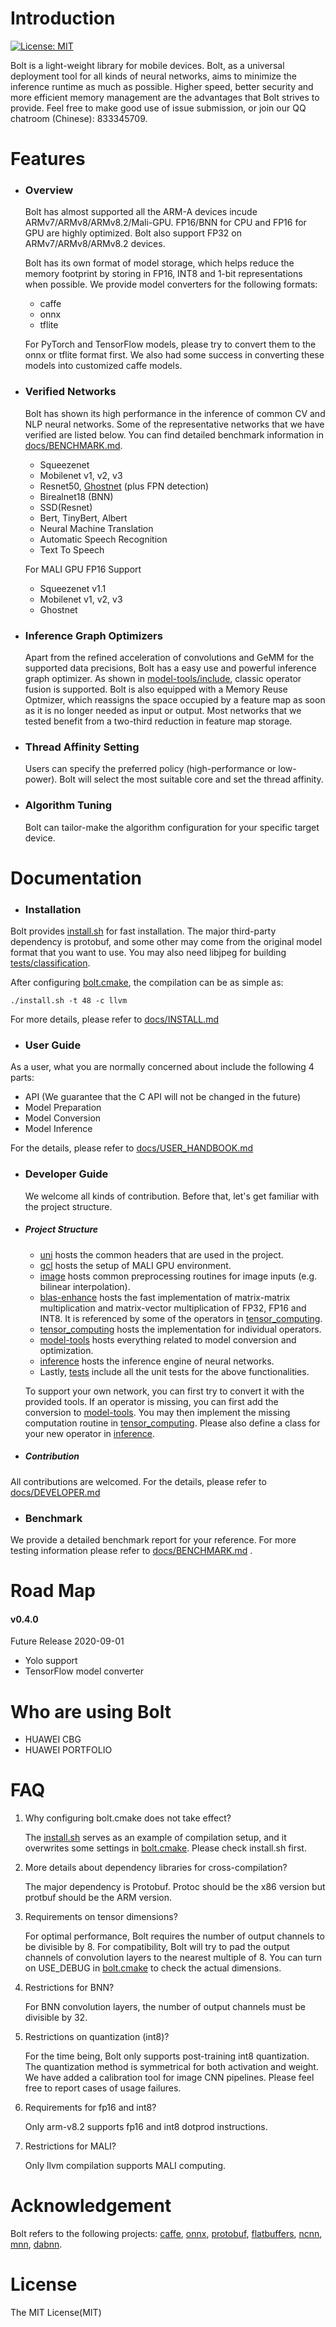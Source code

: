 # Introduction

[![License: MIT](https://img.shields.io/badge/License-MIT-yellow.svg)](https://opensource.org/licenses/MIT)

Bolt is a light-weight library for mobile devices. Bolt, as a universal deployment tool for all kinds of neural networks, aims to minimize the inference runtime as much as possible. Higher speed, better security and more efficient memory management are the advantages that Bolt strives to provide. Feel free to make good use of issue submission, or join our QQ chatroom (Chinese): 833345709.

# Features

- ### Overview

  Bolt has almost supported all the ARM-A devices incude ARMv7/ARMv8/ARMv8.2/Mali-GPU. FP16/BNN for CPU and FP16 for GPU are highly optimized. Bolt also support FP32 on ARMv7/ARMv8/ARMv8.2 devices. 
  
  Bolt has its own format of model storage, which helps reduce the memory footprint by storing in FP16, INT8 and 1-bit representations when possible. We provide model converters for the following formats:
  
  - caffe
  - onnx
  - tflite
  
  For PyTorch and TensorFlow models, please try to convert them to the onnx or tflite format first. We also had some success in converting these models into customized caffe models.
  
- ### Verified Networks

  Bolt has shown its high performance in the inference of common CV and NLP neural networks. Some of the representative networks that we have verified are listed below. You can find detailed benchmark information in [docs/BENCHMARK.md](docs/BENCHMARK.md).
  
  - Squeezenet
  - Mobilenet v1, v2, v3
  - Resnet50, [Ghostnet](https://github.com/huawei-noah/ghostnet) (plus FPN detection)
  - Birealnet18 (BNN)
  - SSD(Resnet)
  - Bert, TinyBert, Albert
  - Neural Machine Translation
  - Automatic Speech Recognition
  - Text To Speech

  For MALI GPU FP16 Support 
  - Squeezenet v1.1
  - Mobilenet v1, v2, v3
  - Ghostnet


- ### Inference Graph Optimizers

  Apart from the refined acceleration of convolutions and GeMM for the supported data precisions, Bolt has a easy use and powerful inference graph optimizer. As shown in [model-tools/include](model-tools/include), classic operator fusion is supported. Bolt is also equipped with a Memory Reuse Optmizer, which reassigns the space occupied by a feature map as soon as it is no longer needed as input or output. Most networks that we tested benefit from a two-third reduction in feature map storage.

- ### Thread Affinity Setting

  Users can specify the preferred policy (high-performance or low-power). Bolt will select the most suitable core and set the thread affinity.

- ### Algorithm Tuning

  Bolt can tailor-make the algorithm configuration for your specific target device.

# Documentation

- ### Installation

Bolt provides [install.sh](install.sh) for fast installation. The major third-party dependency is protobuf, and some other may come from the original model format that you want to use. You may also need libjpeg for building [tests/classification](tests).

After configuring [bolt.cmake](bolt.cmake), the compilation can be as simple as:

```shell
./install.sh -t 48 -c llvm
```

For more details, please refer to [docs/INSTALL.md](docs/INSTALL.md)

- ### User Guide

As a user, what you are normally concerned about include the following 4 parts:

- API (We guarantee that the C API will not be changed in the future)
- Model Preparation
- Model Conversion
- Model Inference

For the details, please refer to [docs/USER_HANDBOOK.md](docs/USER_HANDBOOK.md)

- ### Developer Guide

  We welcome all kinds of contribution. Before that, let's get familiar with the project structure.

- ##### Project Structure

  - [uni](uni) hosts the common headers that are used in the project.
  - [gcl](gcl) hosts the setup of MALI GPU environment.
  - [image](image) hosts common preprocessing routines for image inputs (e.g. bilinear interpolation).
  - [blas-enhance](blas-enhance) hosts the fast implementation of matrix-matrix multiplication and matrix-vector multiplication of FP32, FP16 and INT8. It is referenced by some of the operators in [tensor_computing](tensor_computing).
  - [tensor_computing](tensor_computing) hosts the implementation for individual operators.
  - [model-tools](model-tools) hosts everything related to model conversion and optimization.
  - [inference](inference) hosts the inference engine of neural networks.
  - Lastly, [tests](tests) include all the unit tests for the above functionalities.

  To support your own network, you can first try to convert it with the provided tools. If an operator is missing, you can first add the conversion to [model-tools](model-tools). You may then implement the missing computation routine in [tensor_computing](tensor_computing). Please also define a class for your new operator in [inference](inference).

- ##### Contribution

All contributions are welcomed. For the details, please refer to [docs/DEVELOPER.md](docs/DEVELOPER.md) 

- ### Benchmark

We provide a detailed benchmark report for your reference. For more testing information please refer to [docs/BENCHMARK.md](docs/BENCHMARK.md) .

# Road Map

#### v0.4.0

Future Release 2020-09-01

- Yolo support
- TensorFlow model converter

# Who are using Bolt

- HUAWEI CBG
- HUAWEI PORTFOLIO

# FAQ

1. Why configuring bolt.cmake does not take effect?

   The [install.sh](install.sh) serves as an example of compilation setup, and it overwrites some settings in [bolt.cmake](bolt.cmake). Please check install.sh first.

2. More details about dependency libraries for cross-compilation?

   The major dependency is Protobuf. Protoc should be the x86 version but protbuf should be the ARM version.

3. Requirements on tensor dimensions?

   For optimal performance, Bolt requires the number of output channels to be divisible by 8. For compatibility, Bolt will try to pad the output channels of convolution layers to the nearest multiple of 8. You can turn on USE_DEBUG in [bolt.cmake](bolt.cmake) to check the actual dimensions.

4. Restrictions for BNN?

   For BNN convolution layers, the number of output channels must be divisible by 32.

5. Restrictions on quantization (int8)?

   For the time being, Bolt only supports post-training int8 quantization. The quantization method is symmetrical for both activation and weight. We have added a calibration tool for image CNN pipelines. Please feel free to report cases of usage failures.

6. Requirements for fp16 and int8?

   Only arm-v8.2 supports fp16 and int8 dotprod instructions. 

7. Restrictions for MALI?

   Only llvm compilation supports MALI computing.

# Acknowledgement

Bolt refers to the following projects: [caffe](https://github.com/BVLC/caffe), [onnx](https://github.com/onnx/onnx), [protobuf](https://github.com/protocolbuffers/protobuf), [flatbuffers](https://github.com/google/flatbuffers), [ncnn](https://github.com/Tencent/ncnn), [mnn](https://github.com/alibaba/MNN), [dabnn](https://github.com/JDAI-CV/dabnn).

# License

The MIT License(MIT)
